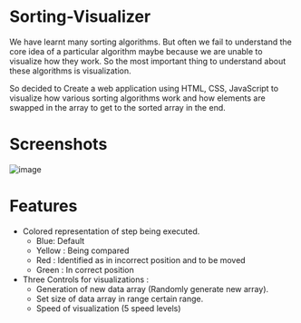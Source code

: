 # Sorting-Visualizer

We have learnt many sorting algorithms. But often we fail to understand the core idea of a particular algorithm maybe because we are unable to visualize how they work. So the most important thing to understand about these algorithms is visualization.

So decided to Create a web application using HTML, CSS, JavaScript to visualize how various sorting algorithms work and how elements are swapped in the array to get to the sorted array in the end.

# Screenshots

![image](https://github.com/user-attachments/assets/082ade4b-a710-4e58-aa25-055471954113)

# Features
* Colored representation of step being executed.
   * Blue: Default
   * Yellow : Being compared
   * Red : Identified as in incorrect position and to be moved
   * Green : In correct position
* Three Controls for visualizations :
   * Generation of new data array (Randomly generate new array).
   * Set size of data array in range certain range.
   * Speed of visualization (5 speed levels)
